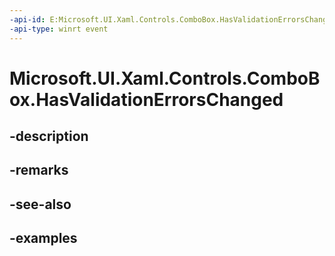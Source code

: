 ```yaml
---
-api-id: E:Microsoft.UI.Xaml.Controls.ComboBox.HasValidationErrorsChanged
-api-type: winrt event
---
```


# Microsoft.UI.Xaml.Controls.ComboBox.HasValidationErrorsChanged

<!--
public event Windows.Foundation.TypedEventHandler<Microsoft.UI.Xaml.Controls.IInputValidationControl,Microsoft.UI.Xaml.Controls.HasValidationErrorsChangedEventArgs> HasValidationErrorsChanged;
-->


## -description

## -remarks

## -see-also

## -examples


